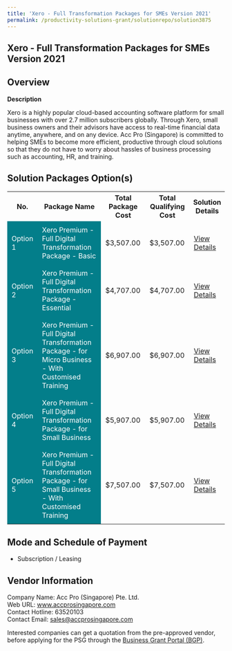 ```yaml
---
title: 'Xero - Full Transformation Packages for SMEs Version 2021'
permalink: /productivity-solutions-grant/solutionrepo/solution3875
---
```


## Xero - Full Transformation Packages for SMEs Version 2021

## Overview

**Description**

Xero is a highly popular cloud-based accounting software platform for small businesses with over 2.7 million subscribers globally. Through Xero, small business owners and their advisors have access to real-time financial data anytime, anywhere, and on any device. Acc Pro (Singapore) is committed to helping SMEs to become more efficient, productive through cloud solutions so that they do not have to worry about hassles of business processing such as accounting, HR, and training.	

## Solution Packages Option(s)

<table>
<tr>
<th><b>No.</b></th>
<th><b>Package Name</b></th>
<th><b>Total Package Cost</b></th>
<th><b>Total Qualifying Cost</b></th>
<th><b>Solution Details</b></th>
</tr>
<tr>
<td style='padding: 10px; background-color: #037E8A; color: #FFFFFF;'>Option 1</td>
<td style='padding: 10px; background-color: #037E8A; color: #FFFFFF;'>Xero Premium - Full Digital Transformation Package - Basic</td>
<td style='padding: 10px;'>$3,507.00</td>
<td style='padding: 10px;'>$3,507.00</td>
<td style='padding: 10px;'><a href='/images/psg/Desensitised_AccPro_Annex3_CR_wef12Jan23_Part_1.pdf' target='_blank'>View Details</a></td>
</tr>
<tr>
<td style='padding: 10px; background-color: #037E8A; color: #FFFFFF;'>Option 2</td>
<td style='padding: 10px; background-color: #037E8A; color: #FFFFFF;'>Xero Premium - Full Digital Transformation Package - Essential</td>
<td style='padding: 10px;'>$4,707.00</td>
<td style='padding: 10px;'>$4,707.00</td>
<td style='padding: 10px;'><a href='/images/psg/Desensitised_AccPro_Annex3_CR_wef12Jan23_Part_2.pdf' target='_blank'>View Details</a></td>
</tr>
<tr>
<td style='padding: 10px; background-color: #037E8A; color: #FFFFFF;'>Option 3</td>
<td style='padding: 10px; background-color: #037E8A; color: #FFFFFF;'>Xero Premium - Full Digital Transformation Package - for Micro Business - With Customised Training</td>
<td style='padding: 10px;'>$6,907.00</td>
<td style='padding: 10px;'>$6,907.00</td>
<td style='padding: 10px;'><a href='/images/psg/Desensitised_AccPro_Annex3_CR_wef12Jan23_Part_3.pdf' target='_blank'>View Details</a></td>
</tr>
<tr>
<td style='padding: 10px; background-color: #037E8A; color: #FFFFFF;'>Option 4</td>
<td style='padding: 10px; background-color: #037E8A; color: #FFFFFF;'>Xero Premium - Full Digital Transformation Package - for Small Business</td>
<td style='padding: 10px;'>$5,907.00</td>
<td style='padding: 10px;'>$5,907.00</td>
<td style='padding: 10px;'><a href='/images/psg/Desensitised_AccPro_Annex3_CR_wef12Jan23_Part_4.pdf' target='_blank'>View Details</a></td>
</tr>
<tr>
<td style='padding: 10px; background-color: #037E8A; color: #FFFFFF;'>Option 5</td>
<td style='padding: 10px; background-color: #037E8A; color: #FFFFFF;'>Xero Premium - Full Digital Transformation Package - for Small Business - With Customised Training</td>
<td style='padding: 10px;'>$7,507.00</td>
<td style='padding: 10px;'>$7,507.00</td>
<td style='padding: 10px;'><a href='/images/psg/Desensitised_AccPro_Annex3_CR_wef12Jan23_Part_5.pdf' target='_blank'>View Details</a></td>
</tr>
</table>

## Mode and Schedule of Payment

 - Subscription / Leasing

## Vendor Information

 Company Name: Acc Pro (Singapore) Pte. Ltd.<br>Web URL: www.accprosingapore.com <br>Contact Hotline: 63520103 <br>Contact Email: sales@accprosingapore.com <br>

Interested companies can get a quotation from the pre-approved vendor, before applying for the PSG through the <a href='https://www.businessgrants.gov.sg/' target='_blank' rel='noopener'>Business Grant Portal (BGP)</a>.

<script src="/jquery/resize-tables.js"></script>
